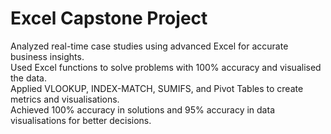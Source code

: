 # Excel Capstone Project
Analyzed real-time case studies using advanced Excel for accurate business insights.<br/>
Used Excel functions to solve problems with 100% accuracy and visualised the data.<br/>
Applied VLOOKUP, INDEX-MATCH, SUMIFS, and Pivot Tables to create metrics and visualisations.<br/>
Achieved 100% accuracy in solutions and 95% accuracy in data visualisations for better decisions.<br/>

